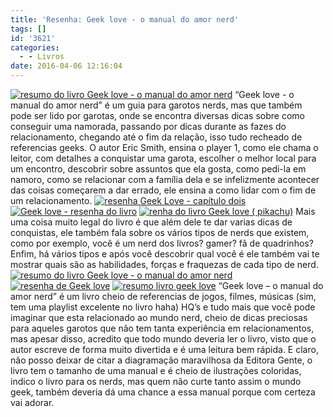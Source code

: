 ```yaml
---
title: 'Resenha: Geek love - o manual do amor nerd'
tags: []
id: '3621'
categories:
  - - Livros
date: 2016-04-06 12:16:04
---
```


[![resumo do livro Geek love - o manual do amor nerd](/images/2016/04/capa-do-livro-Geek-love-o-manual-do-amor-nerd-1024x768.jpg)](/images/2016/04/capa-do-livro-Geek-love-o-manual-do-amor-nerd.jpg) “Geek love - o manual do amor nerd” é um guia para garotos nerds, mas que também pode ser lido por garotas, onde se encontra diversas dicas sobre como conseguir uma namorada, passando por dicas durante as fazes do relacionamento, chegando até o fim da relação, isso tudo recheado de referencias geeks. O autor Eric Smith, ensina o player 1, como ele chama o leitor, com detalhes a conquistar uma garota, escolher o melhor local para um encontro, descobrir sobre assuntos que ela gosta, como pedi-la em namoro, como se relacionar com a família dela e se infelizmente acontecer das coisas começarem a dar errado, ele ensina a como lidar com o fim de um relacionamento. [![resenha Geek Love - capítulo dois](/images/2016/04/Geek-love-resenha-1024x768.jpg)](/images/2016/04/Geek-love-resenha.jpg) [![Geek love - resenha do livro ](/images/2016/04/Geek-love-o-manual-do-amor-nerd-resumo-1024x768.jpg)](/images/2016/04/Geek-love-o-manual-do-amor-nerd-resumo.jpg) [![renha do livro Geek love ( pikachu)](/images/2016/04/páginas-do-livro-Geek-love-o-manual-do-amor-nerd-1024x768.jpg)](/images/2016/04/páginas-do-livro-Geek-love-o-manual-do-amor-nerd.jpg) Mais uma coisa muito legal do livro é que além dele te dar varias dicas de conquistas, ele também fala sobre os vários tipos de nerds que existem, como por exemplo, você é um nerd dos livros? gamer? fã de quadrinhos? Enfim, há vários tipos e após você descobrir qual você é ele também vai te mostrar quais são as habilidades, forças e fraquezas de cada tipo de nerd. [![resumo do livro Geek love - o manual do amor nerd](/images/2016/04/lombada-do-livro-Geek-love-o-manual-do-amor-nerd-1024x768.jpg)](/images/2016/04/lombada-do-livro-Geek-love-o-manual-do-amor-nerd.jpg) [![resenha de Geek love](/images/2016/04/contra-capa-do-livro-Geek-love-o-manual-do-amor-nerd-1024x768.jpg)](/images/2016/04/contra-capa-do-livro-Geek-love-o-manual-do-amor-nerd.jpg) [![resumo livro geek love](/images/2016/04/Livro-Geek-love-o-manual-do-amor-nerd-1024x768.jpg)](/images/2016/04/Livro-Geek-love-o-manual-do-amor-nerd.jpg) “Geek love – o manual do amor nerd” é um livro cheio de referencias de jogos, filmes, músicas (sim, tem uma playlist excelente no livro haha) HQ’s e tudo mais que você pode imaginar que esta relacionado ao mundo nerd, cheio de dicas preciosas para aqueles garotos que não tem tanta experiência em relacionamentos, mas apesar disso, acredito que todo mundo deveria ler o livro, visto que o autor escreve de forma muito divertida e é uma leitura bem rápida. E claro, não posso deixar de citar a diagramação maravilhosa da Editora Gente, o livro tem o tamanho de uma manual e é cheio de ilustrações coloridas, indico o livro para os nerds, mas quem não curte tanto assim o mundo geek, também deveria dá uma chance a essa manual porque com certeza vai adorar.
